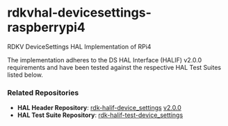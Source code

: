 # rdkvhal-devicesettings-raspberrypi4
RDKV DeviceSettings HAL Implementation of RPi4

The implementation adheres to the DS HAL Interface (HALIF) v2.0.0 requirements and have been tested against the respective HAL Test Suites listed below.

### Related Repositories

- **HAL Header Repository**: [rdk-halif-device_settings](https://github.com/rdkcentral/rdk-halif-device_settings) [v2.0.0](https://github.com/rdkcentral/rdk-halif-device_settings/releases/tag/2.0.0)
- **HAL Test Suite Repository**: [rdk-halif-test-device_settings](https://github.com/rdkcentral/rdk-halif-test-device_settings)
